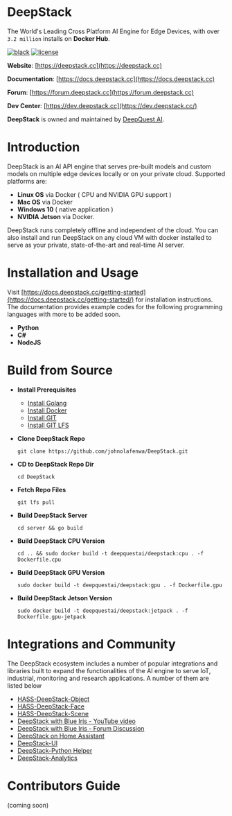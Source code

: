 # DeepStack
The World's Leading Cross Platform AI Engine for Edge Devices, with over `3.2 million` installs on **Docker Hub**.

[![black](https://img.shields.io/badge/code%20style-black-000000.svg)](https://github.com/psf/black)
[![license](https://img.shields.io/badge/License-Apache%202.0-blue.svg)](https://github.com/airctic/icevision/blob/master/LICENSE)  

**Website**: [https://deepstack.cc](https://deepstack.cc)

**Documentation**: [https://docs.deepstack.cc](https://docs.deepstack.cc)

**Forum**: [https://forum.deepstack.cc](https://forum.deepstack.cc)

**Dev Center**: [https://dev.deepstack.cc](https://dev.deepstack.cc/)

**DeepStack** is owned and maintained by [DeepQuest AI](https://www.deepquestai.com/).


# Introduction
DeepStack is an AI API engine that serves pre-built models and custom models on multiple edge devices locally or on your private cloud. Supported platforms are:

- **Linux OS** via Docker ( CPU and NVIDIA GPU support )
- **Mac OS** via Docker
- **Windows 10** ( native application )
- **NVIDIA Jetson** via Docker.

DeepStack runs completely offline and independent of the cloud. You can also install and run DeepStack on any cloud VM with docker installed to serve as your private, state-of-the-art and real-time AI server.

# Installation and Usage
Visit [https://docs.deepstack.cc/getting-started](https://docs.deepstack.cc/getting-started/) for installation instructions. The documentation provides example codes for the following programming languages with more to be added soon.

- **Python**
- **C#**
- **NodeJS**

# Build from Source

- **Install Prerequisites**

    - [Install Golang](https://golang.org)
    - [Install Docker](https://docker.com)
    - [Install GIT](https://git-scm.com)
    - [Install GIT LFS](https://github.com/git-lfs/git-lfs/wiki/Installation)

- **Clone DeepStack Repo** 

    ```git clone https://github.com/johnolafenwa/DeepStack.git```

- **CD to DeepStack Repo Dir**

    ```cd DeepStack```

- **Fetch Repo Files**

    ``git lfs pull``

- **Build DeepStack Server**

    ```cd server && go build```

- **Build DeepStack CPU Version**

    ```cd .. && sudo docker build -t deepquestai/deepstack:cpu . -f Dockerfile.cpu```

- **Build DeepStack GPU Version**

    ```sudo docker build -t deepquestai/deepstack:gpu . -f Dockerfile.gpu```

- **Build DeepStack Jetson Version**

    ```sudo docker build -t deepquestai/deepstack:jetpack . -f Dockerfile.gpu-jetpack```

# Integrations and Community
The DeepStack ecosystem includes a number of popular integrations and libraries built to expand the functionalities of the AI engine to serve IoT, industrial, monitoring and research applications. A number of them are listed below

- [HASS-DeepStack-Object](https://github.com/robmarkcole/HASS-Deepstack-object)
- [HASS-DeepStack-Face](https://github.com/robmarkcole/HASS-Deepstack-face)
- [HASS-DeepStack-Scene](https://github.com/robmarkcole/HASS-Deepstack-scene)
- [DeepStack with Blue Iris - YouTube video](https://www.youtube.com/watch?v=fwoonl5JKgo)
- [DeepStack with Blue Iris - Forum Discussion](https://ipcamtalk.com/threads/tool-tutorial-free-ai-person-detection-for-blue-iris.37330/)
- [DeepStack on Home Assistant](https://community.home-assistant.io/t/face-and-person-detection-with-deepstack-local-and-free/92041)
- [DeepStack-UI](https://github.com/robmarkcole/deepstack-ui)
- [DeepStack-Python Helper](https://github.com/robmarkcole/deepstack-python)
- [DeepStack-Analytics](https://github.com/robmarkcole/deepstack-analytics)


# Contributors Guide
(coming soon)